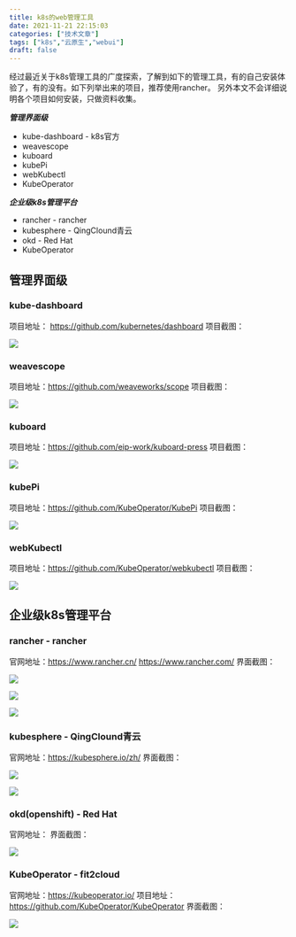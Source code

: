```yaml
---
title: k8s的web管理工具
date: 2021-11-21 22:15:03
categories: ["技术文章"]
tags: ["k8s","云原生","webui"]
draft: false
---
```


经过最近关于k8s管理工具的广度探索，了解到如下的管理工具，有的自己安装体验了，有的没有。如下列举出来的项目，推荐使用rancher。
另外本文不会详细说明各个项目如何安装，只做资料收集。

***管理界面级***
* kube-dashboard - k8s官方
* weavescope
* kuboard
* kubePi
* webKubectl
* KubeOperator

***企业级k8s管理平台***
* rancher - rancher
* kubesphere - QingClound青云
* okd - Red Hat
* KubeOperator

## 管理界面级
### kube-dashboard
项目地址： https://github.com/kubernetes/dashboard
项目截图：

![](/mb/images/k8s/ui-dashboard.png)

### weavescope
项目地址：https://github.com/weaveworks/scope
项目截图：

![](/mb/images/k8s/ui-weave.png)

### kuboard
项目地址：https://github.com/eip-work/kuboard-press
项目截图：

![](/mb/images/k8s/ui-kuboard.png)

### kubePi
项目地址：https://github.com/KubeOperator/KubePi
项目截图：

![](/mb/images/k8s/ui-kubepi.png)

### webKubectl
项目地址：https://github.com/KubeOperator/webkubectl
项目截图：

![](/mb/images/k8s/ui-webkubectl.png)


## 企业级k8s管理平台
### rancher - rancher
官网地址：https://www.rancher.cn/ https://www.rancher.com/
界面截图：

![](/mb/images/k8s/ui-rancher-01.png)

![](/mb/images/k8s/ui-rancher-02.png)

![](/mb/images/k8s/ui-rancher-03.png)


### kubesphere - QingClound青云
官网地址：https://kubesphere.io/zh/
界面截图：

![](/mb/images/k8s/ui-kubesphere-01.png)

![](/mb/images/k8s/ui-kubesphere-02.png)


### okd(openshift) - Red Hat
官网地址：
界面截图：

![](/mb/images/k8s/ui-okd.png)

### KubeOperator - fit2cloud
官网地址：https://kubeoperator.io/
项目地址：https://github.com/KubeOperator/KubeOperator
界面截图：

![](/mb/images/k8s/ui-kubeoperate.png)


